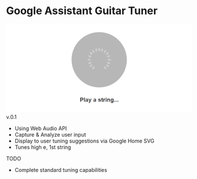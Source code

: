 Google Assistant Guitar Tuner
===
![Web App View](./guitar_tuner.png)  
v.0.1  
- Using Web Audio API
- Capture & Analyze user input
- Display to user tuning suggestions via Google Home SVG
- Tunes high e, 1st string

TODO  
- Complete standard tuning capabilities